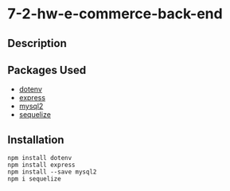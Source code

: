 # 7-2-hw-e-commerce-back-end
## Description

## Packages Used
* [dotenv](https://www.npmjs.com/package/dotenv)
* [express](https://www.npmjs.com/package/express)
* [mysql2](https://www.npmjs.com/package/mysql2)
* [sequelize](https://www.npmjs.com/package/sequelize)

## Installation
```
npm install dotenv
npm install express
npm install --save mysql2
npm i sequelize
```